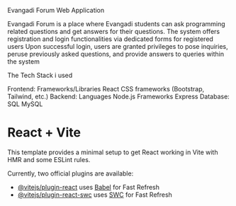 
Evangadi Forum Web Application


Evangadi Forum is a place where Evangadi students can ask programming related questions and get answers for their questions.
The system offers registration and login functionalities via dedicated forms for registered users
Upon successful login, users are granted privileges to pose inquiries, peruse previously asked questions, and provide answers to queries within the system

The Tech Stack i used

Frontend: Frameworks/Libraries React 
CSS frameworks (Bootstrap, Tailwind, etc.)
Backend: Languages Node.js 
Frameworks Express
Database: 
SQL  MySQL


# React + Vite

This template provides a minimal setup to get React working in Vite with HMR and some ESLint rules.

Currently, two official plugins are available:

- [@vitejs/plugin-react](https://github.com/vitejs/vite-plugin-react/blob/main/packages/plugin-react/README.md) uses [Babel](https://babeljs.io/) for Fast Refresh
- [@vitejs/plugin-react-swc](https://github.com/vitejs/vite-plugin-react-swc) uses [SWC](https://swc.rs/) for Fast Refresh
